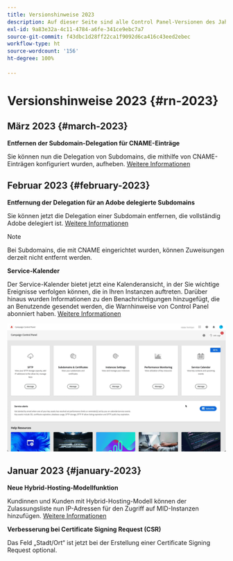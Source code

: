 ```yaml
---
title: Versionshinweise 2023
description: Auf dieser Seite sind alle Control Panel-Versionen des Jahres 2023 aufgelistet.
exl-id: 9a83e32a-4c11-4784-a6fe-341ce9ebc7a7
source-git-commit: f43dbc1d28ff22ca1f9092d6ca416c43eed2ebec
workflow-type: ht
source-wordcount: '156'
ht-degree: 100%

---
```


# Versionshinweise 2023 {#rn-2023}

## März 2023 {#march-2023}

**Entfernen der Subdomain-Delegation für CNAME-Einträge**

Sie können nun die Delegation von Subdomains, die mithilfe von CNAME-Einträgen konfiguriert wurden, aufheben. [Weitere Informationen](../subdomains-certificates/using/remove-delegated-subdomains.md)

## Februar 2023 {#february-2023}

**Entfernung der Delegation für an Adobe delegierte Subdomains**

Sie können jetzt die Delegation einer Subdomain entfernen, die vollständig Adobe delegiert ist. [Weitere Informationen](../subdomains-certificates/using/remove-delegated-subdomains.md)

>[!NOTE]
>
>Bei Subdomains, die mit CNAME eingerichtet wurden, können Zuweisungen derzeit nicht entfernt werden.

**Service-Kalender**

Der Service-Kalender bietet jetzt eine Kalenderansicht, in der Sie wichtige Ereignisse verfolgen können, die in Ihren Instanzen auftreten. Darüber hinaus wurden Informationen zu den Benachrichtigungen hinzugefügt, die an Benutzende gesendet werden, die Warnhinweise von Control Panel abonniert haben. [Weitere Informationen](../service-events/service-events.md)

![](assets/do-not-localize/gif-calendar.gif)

## Januar 2023 {#january-2023}

**Neue Hybrid-Hosting-Modellfunktion**

Kundinnen und Kunden mit Hybrid-Hosting-Modell können der Zulassungsliste nun IP-Adressen für den Zugriff auf MID-Instanzen hinzufügen. [Weitere Informationen](../instances-settings/using/ip-allow-listing-instance-access.md)

**Verbesserung bei Certificate Signing Request (CSR)**

Das Feld „Stadt/Ort“ ist jetzt bei der Erstellung einer Certificate Signing Request optional.
